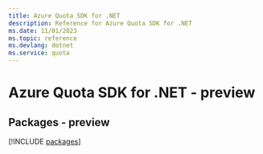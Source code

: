```yaml
---
title: Azure Quota SDK for .NET
description: Reference for Azure Quota SDK for .NET
ms.date: 11/01/2023
ms.topic: reference
ms.devlang: dotnet
ms.service: quota
---
```

# Azure Quota SDK for .NET - preview
## Packages - preview
[!INCLUDE [packages](quota-index.md)]